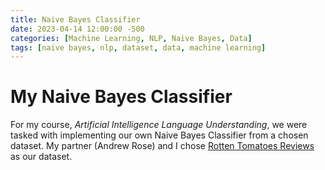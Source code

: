 ```yaml
---
title: Naive Bayes Classifier
date: 2023-04-14 12:00:00 -500
categories: [Machine Learning, NLP, Naive Bayes, Data]
tags: [naive bayes, nlp, dataset, data, machine learning]
---
```


# My Naive Bayes Classifier

For my course, _Artificial Intelligence Language Understanding_, we were tasked with implementing our own Naive Bayes Classifier from a chosen dataset. My partner (Andrew Rose) and I chose [Rotten Tomatoes Reviews](https://www.kaggle.com/datasets/stefanoleone992/rotten-tomatoes-movies-and-critic-reviews-dataset) as our dataset. 